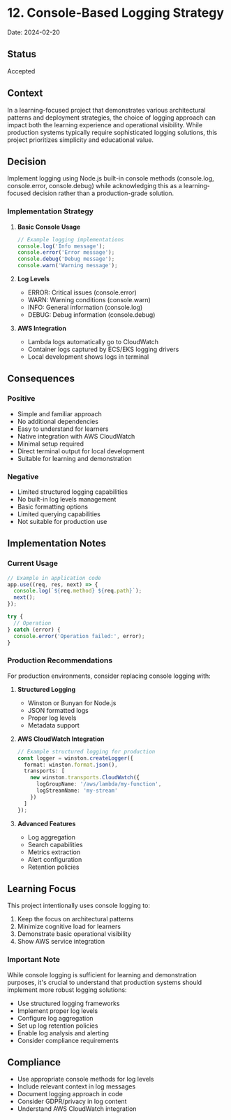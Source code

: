 # 12. Console-Based Logging Strategy

Date: 2024-02-20

## Status

Accepted

## Context

In a learning-focused project that demonstrates various architectural patterns and deployment strategies, the choice of logging approach can impact both the learning experience and operational visibility. While production systems typically require sophisticated logging solutions, this project prioritizes simplicity and educational value.

## Decision

Implement logging using Node.js built-in console methods (console.log, console.error, console.debug) while acknowledging this as a learning-focused decision rather than a production-grade solution.

### Implementation Strategy

1. **Basic Console Usage**
   ```typescript
   // Example logging implementations
   console.log('Info message');
   console.error('Error message');
   console.debug('Debug message');
   console.warn('Warning message');
   ```

2. **Log Levels**
   - ERROR: Critical issues (console.error)
   - WARN: Warning conditions (console.warn)
   - INFO: General information (console.log)
   - DEBUG: Debug information (console.debug)

3. **AWS Integration**
   - Lambda logs automatically go to CloudWatch
   - Container logs captured by ECS/EKS logging drivers
   - Local development shows logs in terminal

## Consequences

### Positive
- Simple and familiar approach
- No additional dependencies
- Easy to understand for learners
- Native integration with AWS CloudWatch
- Minimal setup required
- Direct terminal output for local development
- Suitable for learning and demonstration

### Negative
- Limited structured logging capabilities
- No built-in log levels management
- Basic formatting options
- Limited querying capabilities
- Not suitable for production use

## Implementation Notes

### Current Usage
```typescript
// Example in application code
app.use((req, res, next) => {
  console.log(`${req.method} ${req.path}`);
  next();
});

try {
  // Operation
} catch (error) {
  console.error('Operation failed:', error);
}
```

### Production Recommendations

For production environments, consider replacing console logging with:

1. **Structured Logging**
   - Winston or Bunyan for Node.js
   - JSON formatted logs
   - Proper log levels
   - Metadata support

2. **AWS CloudWatch Integration**
   ```typescript
   // Example structured logging for production
   const logger = winston.createLogger({
     format: winston.format.json(),
     transports: [
       new winston.transports.CloudWatch({
         logGroupName: '/aws/lambda/my-function',
         logStreamName: 'my-stream'
       })
     ]
   });
   ```

3. **Advanced Features**
   - Log aggregation
   - Search capabilities
   - Metrics extraction
   - Alert configuration
   - Retention policies

## Learning Focus

This project intentionally uses console logging to:
1. Keep the focus on architectural patterns
2. Minimize cognitive load for learners
3. Demonstrate basic operational visibility
4. Show AWS service integration

### Important Note

While console logging is sufficient for learning and demonstration purposes, it's crucial to understand that production systems should implement more robust logging solutions:

- Use structured logging frameworks
- Implement proper log levels
- Configure log aggregation
- Set up log retention policies
- Enable log analysis and alerting
- Consider compliance requirements

## Compliance

- Use appropriate console methods for log levels
- Include relevant context in log messages
- Document logging approach in code
- Consider GDPR/privacy in log content
- Understand AWS CloudWatch integration

